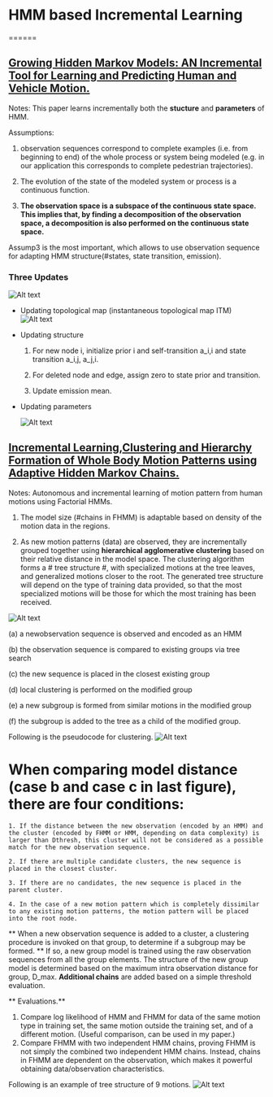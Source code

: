 # HMM based Incremental Learning
======

## [Growing Hidden Markov Models: AN Incremental Tool for Learning and Predicting Human and Vehicle Motion.](http://journals.sagepub.com/doi/pdf/10.1177/0278364909342118)

  Notes: This paper learns incrementally both the **stucture** and **parameters** of HMM.
  
  Assumptions: 
  
  1. observation sequences correspond to complete examples (i.e. from beginning to end) of the whole process or system being modeled          (e.g. in our application this corresponds to complete pedestrian trajectories).
  
  2. The evolution of the state of the modeled system or process is a continuous function.
  
  3. **The observation space is a subspace of the continuous state space. This implies that, by finding a decomposition of the          observation space, a decomposition is also performed on the continuous state space.** 
  
  Assump3 is the most important, which allows to use observation sequence for adapting HMM structure(#states, state transition, emission).
  
  ### Three Updates
 
  ![Alt text](/images/overview.png?raw=true "Overview")
  * Updating topological map (instantaneous topological map ITM) 
  ![Alt text](/images/ITM.png?raw=true "Overview") 

  * Updating structure
    1. For new node i, initialize prior i and self-transition a_i,i and state transition a_i,j, a_j,i.
  
    2. For deleted node and edge, assign zero to state prior and transition.
  
    3. Update emission mean.
  
  * Updating parameters
  
    ![Alt text](/images/params.png?raw=true "Update Parameters") 
  
  ## [Incremental Learning,Clustering and Hierarchy Formation of Whole Body Motion Patterns using Adaptive Hidden Markov Chains.](http://journals.sagepub.com/doi/pdf/10.1177/0278364908091153)

  Notes: Autonomous and incremental learning of motion pattern from human motions using Factorial HMMs.
  1. The model size (#chains in FHMM) is adaptable based on density of the motion data in the regions.
  
  2. As new motion patterns (data) are observed, they are incrementally grouped together using **hierarchical agglomerative clustering** based on their relative distance in the model space. The clustering algorithm forms a # tree structure #, with specialized motions at the tree leaves, and generalized motions closer to the root. The generated tree structure will depend on the type of training data provided, so that the most specialized motions will be those for which the most training has been received.
  
  ![Alt text](/images/FHMM_overview.png?raw=true "FHMM overview") 
  
  (a) a newobservation sequence is observed and encoded as an HMM
  
  (b) the observation sequence is compared to existing groups via tree search
  
  (c) the new sequence is placed in the closest existing group
  
  (d) local clustering is performed on the modified group 
  
  (e) a new subgroup is formed from similar motions in the modified group
  
  (f) the subgroup is added to the tree as a child of the modified group.
  
  Following is the pseudocode for clustering.
  ![Alt text](/images/FHMM_pseudocode.png?raw=true "FHMM clustering") 
  
  # When comparing model distance (case b and case c in last figure), there are four conditions:
  
    1. If the distance between the new observation (encoded by an HMM) and the cluster (encoded by FHMM or HMM, depending on data complexity) is larger than Dthresh, this cluster will not be considered as a possible match for the new observation sequence. 
    
    2. If there are multiple candidate clusters, the new sequence is placed in the closest cluster. 
    
    3. If there are no candidates, the new sequence is placed in the parent cluster. 
    
    4. In the case of a new motion pattern which is completely dissimilar to any existing motion patterns, the motion pattern will be placed into the root node.
    
  ** When a new observation sequence is added to a cluster, a clustering procedure is invoked on that group, to determine if a subgroup may be formed. **
  If so, a new group model is trained using the raw observation sequences from all the group elements. The structure of the new group model is determined based on the maximum intra observation distance for group, D_max. **Additional chains** are added based on a simple threshold evaluation.
  
  ** Evaluations.**
  
  1. Compare log likelihood of HMM and FHMM for data of the same motion type in training set, the same motion outside the training set, and of a different motion. (Useful comparison, can be used in my paper.)
  2. Compare FHMM with two independent HMM chains, proving FHMM is not simply the combined two independent HMM chains. Instead, chains in FHMM are dependent on the observation, which makes it powerful obtaining data/observation characteristics. 
  
  Following is an example of tree structure of 9 motions.
  ![Alt text](/images/FHMM_tree_example.png?raw=true "FHMM tree") 
  
    
  
